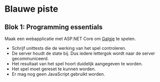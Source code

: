 # Blauwe piste

## Blok 1: Programming essentials

Maak een webapplicatie met ASP.NET Core om [Galgje](https://www.galgje.com/) te spelen.

* Schrijf unittests die de werking van het spel controleren.
* De server houdt de state bij. Dus iedere lettergok wordt naar de server gecommuniceerd.
* Het resultaat van het spel hoort duidelijk aangegeven te worden.
* Het spel moet gereset te kunnen worden.
* Er mag nog geen JavaScript gebruikt worden.